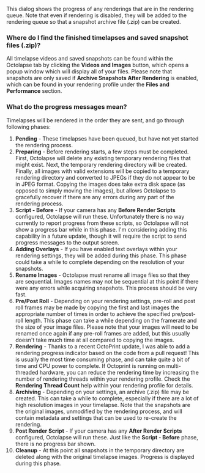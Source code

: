 This dialog shows the progress of any renderings that are in the rendering queue.  Note that even if rendering is disabled, they will be added to the rendering queue so that a snapshot archive file (.zip) can be created.

### Where do I find the finished timelapses and saved snapshot files (.zip)?

All timelapse videos and saved snapshots can be found within the Octolapse tab by clicking the  **Videos and Images** button, which opens a popup window which will display all of your files.  Please note that snapshots are only saved if **Archive Snapshots After Rendering** is enabled, which can be found in your rendering profile under the **Files and Performance** section.

### What do the progress messages mean?

Timelapses will be rendered in the order they are sent, and go through following phases:

1.  **Pending** - These timelapses have been queued, but have not yet started the rendering process.
2.  **Preparing** - Before rendering starts, a few steps must be completed.  First, Octolapse will delete any existing temporary rendering files that might exist.  Next, the temporary rendering directory will be created.  Finally, all images with valid extensions will be copied to a temporary rendering directory and converted to JPEGs if they do not appear to be in JPEG format.  Copying the images does take extra disk space (as opposed to simply moving the images), but allows Octolapse to gracefully recover if there are any errors during any part of the rendering process.
3.  **Script - Before** - If your camera has any **Before Render Scripts** configured, Octolapse will run these.  Unfortunately there is no way currently to report progress from these scripts, so Octolapse will not show a progress bar while in this phase.  I'm considering adding this capability in a future update, though it will require the script to send progress messages to the output screen.
4.  **Adding Overlays** - If you have enabled text overlays within your rendering settings, they will be added during this phase.  This phase could take a while to complete depending on the resolution of your snapshots.
5.  **Rename Images** - Octolapse must rename all image files so that they are sequential.  Images names may not be sequential at this point if there were any errors while acquiring snapshots.  This process should be very fast.
6.  **Pre/Post Roll** - Depending on your rendering settings, pre-roll  and post roll frames may be made by copying the first and last images the appropriate number of times in order to achieve the specified pre/post-roll length.  This phase can take a while depending on the framerate and the size of your image files.  Please note that your images will need to be renamed once again if any pre-roll frames are added, but this usually doesn't take much time at all compared to copying the images.
7.  **Rendering** - Thanks to a recent OctoPrint update, I was able to add a rendering progress indicator based on the code from a pull request!  This is usually the most time consuming phase, and can take quite a bit of time and CPU power to complete.  If Octoprint is running on multi-threaded hardware, you can reduce the rendering time by increasing the number of rendering threads within your rendering profile.  Check the **Rendering Thread Count** help within your rendering profile for details.
8.  **Archiving** - Depending on your settings, an archive (.zip) file may be created.  This can take a while to complete, especially if there are a lot of high resolution images in your timelapse.  Note that the snapshots are the original images, unmodified by the rendering process, and will contain metadata and settings that can be used to re-create the rendering.
9.  **Post Render Script** - If your camera has any **After Render Scripts** configured, Octolapse will run these.  Just like the **Script - Before** phase, there is no progress bar shown.
10.  **Cleanup** - At this point all snapshots in the temporary directory are deleted along with the original timelapse images.  Progress is displayed during this phase.


